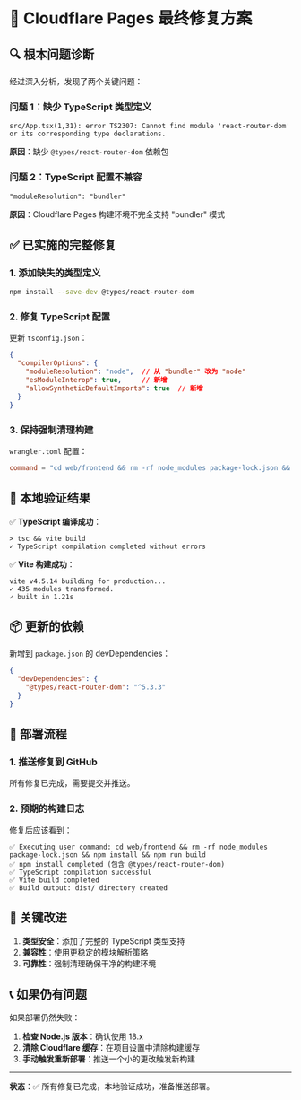 # 🎯 Cloudflare Pages 最终修复方案

## 🔍 **根本问题诊断**

经过深入分析，发现了两个关键问题：

### **问题 1：缺少 TypeScript 类型定义**
```
src/App.tsx(1,31): error TS2307: Cannot find module 'react-router-dom' or its corresponding type declarations.
```

**原因**：缺少 `@types/react-router-dom` 依赖包

### **问题 2：TypeScript 配置不兼容**
```
"moduleResolution": "bundler"
```

**原因**：Cloudflare Pages 构建环境不完全支持 "bundler" 模式

## ✅ **已实施的完整修复**

### 1. **添加缺失的类型定义**
```bash
npm install --save-dev @types/react-router-dom
```

### 2. **修复 TypeScript 配置**
更新 `tsconfig.json`：
```json
{
  "compilerOptions": {
    "moduleResolution": "node",  // 从 "bundler" 改为 "node"
    "esModuleInterop": true,     // 新增
    "allowSyntheticDefaultImports": true  // 新增
  }
}
```

### 3. **保持强制清理构建**
`wrangler.toml` 配置：
```toml
command = "cd web/frontend && rm -rf node_modules package-lock.json && npm install && npm run build"
```

## 🧪 **本地验证结果**

✅ **TypeScript 编译成功**：
```
> tsc && vite build
✓ TypeScript compilation completed without errors
```

✅ **Vite 构建成功**：
```
vite v4.5.14 building for production...
✓ 435 modules transformed.
✓ built in 1.21s
```

## 📦 **更新的依赖**

新增到 `package.json` 的 devDependencies：
```json
{
  "devDependencies": {
    "@types/react-router-dom": "^5.3.3"
  }
}
```

## 🚀 **部署流程**

### 1. **推送修复到 GitHub**
所有修复已完成，需要提交并推送。

### 2. **预期的构建日志**
修复后应该看到：
```
✅ Executing user command: cd web/frontend && rm -rf node_modules package-lock.json && npm install && npm run build
✅ npm install completed (包含 @types/react-router-dom)
✅ TypeScript compilation successful
✅ Vite build completed
✅ Build output: dist/ directory created
```

## 🎯 **关键改进**

1. **类型安全**：添加了完整的 TypeScript 类型支持
2. **兼容性**：使用更稳定的模块解析策略
3. **可靠性**：强制清理确保干净的构建环境

## 📞 **如果仍有问题**

如果部署仍然失败：
1. **检查 Node.js 版本**：确认使用 18.x
2. **清除 Cloudflare 缓存**：在项目设置中清除构建缓存
3. **手动触发重新部署**：推送一个小的更改触发新构建

---

**状态**：✅ 所有修复已完成，本地验证成功，准备推送部署。 